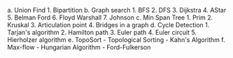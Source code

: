 a. Union Find
	1. Bipartition
b. Graph search
	1. BFS
	2. DFS
	3. Dijkstra
	4. AStar
	5. Belman Ford
	6. Floyd Warshall
	7. Johnson
c. Min Span Tree
	1. Prim
 	2. Kruskal
 	3. Articulation point
 	4. Bridges in a graph
d. Cycle Detection
	1. Tarjan's algorithm
	2. Hamilton path
	3. Euler path
	4. Euler circuit
	5. Hierholzer algorithm
e. TopoSort - Topological Sorting
	- Kahn's Algorithm
f. Max-flow
	- Hungarian Algorithm
	- Ford-Fulkerson
